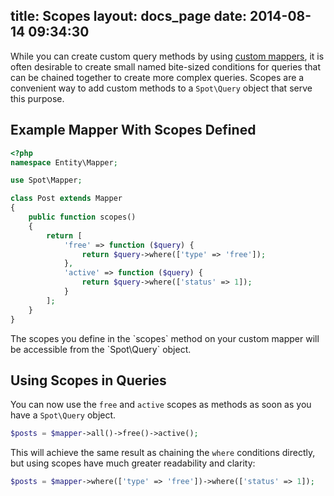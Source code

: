 title: Scopes
layout: docs_page
date: 2014-08-14 09:34:30
---

While you can create custom query methods by using [custom
mappers](/docs/mappers/), it is often desirable to create small named
bite-sized conditions for queries that can be chained together to create more
complex queries.  Scopes are a convenient way to add custom methods to a
`Spot\Query` object that serve this purpose.

## Example Mapper With Scopes Defined

```php
<?php
namespace Entity\Mapper;

use Spot\Mapper;

class Post extends Mapper
{
    public function scopes()
    {
        return [
            'free' => function ($query) {
                return $query->where(['type' => 'free']);
            },
            'active' => function ($query) {
                return $query->where(['status' => 1]);
            }
        ];
    }
}
```

<div class="callout info">
  The scopes you define in the `scopes` method on your custom mapper will be
  accessible from the `Spot\Query` object.
</div>

## Using Scopes in Queries

You can now use the `free` and `active` scopes as methods as soon as you have a
`Spot\Query` object.

```php
$posts = $mapper->all()->free()->active();
```

This will achieve the same result as chaining the `where` conditions directly,
but using scopes have much greater readability and clarity:

```php
$posts = $mapper->where(['type' => 'free'])->where(['status' => 1]);
```


